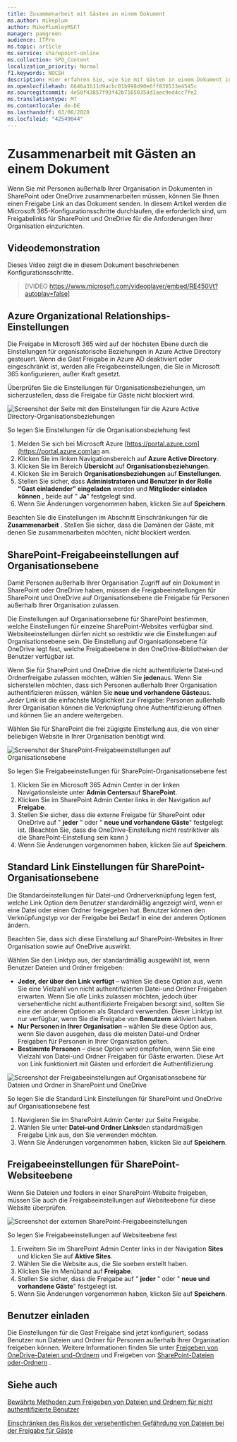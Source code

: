 ```yaml
---
title: Zusammenarbeit mit Gästen an einem Dokument
ms.author: mikeplum
author: MikePlumleyMSFT
manager: pamgreen
audience: ITPro
ms.topic: article
ms.service: sharepoint-online
ms.collection: SPO_Content
localization_priority: Normal
f1.keywords: NOCSH
description: Hier erfahren Sie, wie Sie mit Gästen in einem Dokument in SharePoint und OneDrive zusammenarbeiten.
ms.openlocfilehash: 6646a3b11d9acbc01b998d90e6ff836533e4545c
ms.sourcegitcommit: 4e50f43857f93f42b71650354d1aec9ed4cc7fe2
ms.translationtype: MT
ms.contentlocale: de-DE
ms.lasthandoff: 03/06/2020
ms.locfileid: "42549044"
---
```

# <a name="collaborate-with-guests-on-a-document"></a>Zusammenarbeit mit Gästen an einem Dokument

Wenn Sie mit Personen außerhalb Ihrer Organisation in Dokumenten in SharePoint oder OneDrive zusammenarbeiten müssen, können Sie Ihnen einen Freigabe Link an das Dokument senden. In diesem Artikel werden die Microsoft 365-Konfigurationsschritte durchlaufen, die erforderlich sind, um Freigabelinks für SharePoint und OneDrive für die Anforderungen Ihrer Organisation einzurichten.

## <a name="video-demonstration"></a>Videodemonstration

Dieses Video zeigt die in diesem Dokument beschriebenen Konfigurationsschritte.</br>

> [!VIDEO https://www.microsoft.com/videoplayer/embed/RE450Vt?autoplay=false]

## <a name="azure-organizational-relationships-settings"></a>Azure Organizational Relationships-Einstellungen

Die Freigabe in Microsoft 365 wird auf der höchsten Ebene durch die Einstellungen für organisatorische Beziehungen in Azure Active Directory gesteuert. Wenn die Gast Freigabe in Azure AD deaktiviert oder eingeschränkt ist, werden alle Freigabeeinstellungen, die Sie in Microsoft 365 konfigurieren, außer Kraft gesetzt.

Überprüfen Sie die Einstellungen für Organisationsbeziehungen, um sicherzustellen, dass die Freigabe für Gäste nicht blockiert wird.

![Screenshot der Seite mit den Einstellungen für die Azure Active Directory-Organisationsbeziehungen](media/azure-ad-organizational-relationships-settings.png)

So legen Sie Einstellungen für die Organisationsbeziehung fest

1. Melden Sie sich bei Microsoft Azure [https://portal.azure.com](https://portal.azure.com)an an.
2. Klicken Sie im linken Navigationsbereich auf **Azure Active Directory**.
3. Klicken Sie im Bereich **Übersicht** auf **Organisationsbeziehungen**.
4. Klicken Sie im Bereich **Organisationsbeziehungen** auf **Einstellungen**.
5. Stellen Sie sicher, dass **Administratoren und Benutzer in der Rolle "Gast einladender" eingeladen** werden und **Mitglieder einladen können** , beide auf " **Ja**" festgelegt sind.
6. Wenn Sie Änderungen vorgenommen haben, klicken Sie auf **Speichern**.

Beachten Sie die Einstellungen im Abschnitt Einschränkungen für die **Zusammenarbeit** . Stellen Sie sicher, dass die Domänen der Gäste, mit denen Sie zusammenarbeiten möchten, nicht blockiert werden.

## <a name="sharepoint-organization-level-sharing-settings"></a>SharePoint-Freigabeeinstellungen auf Organisationsebene

Damit Personen außerhalb Ihrer Organisation Zugriff auf ein Dokument in SharePoint oder OneDrive haben, müssen die Freigabeeinstellungen für SharePoint und OneDrive auf Organisationsebene die Freigabe für Personen außerhalb Ihrer Organisation zulassen.

Die Einstellungen auf Organisationsebene für SharePoint bestimmen, welche Einstellungen für einzelne SharePoint-Websites verfügbar sind. Websiteeinstellungen dürfen nicht so restriktiv wie die Einstellungen auf Organisationsebene sein. Die Einstellung auf Organisationsebene für OneDrive legt fest, welche Freigabeebene in den OneDrive-Bibliotheken der Benutzer verfügbar ist.

Wenn Sie für SharePoint und OneDrive die nicht authentifizierte Datei-und Ordnerfreigabe zulassen möchten, wählen Sie **jeden**aus. Wenn Sie sicherstellen möchten, dass sich Personen außerhalb Ihrer Organisation authentifizieren müssen, wählen Sie **neue und vorhandene Gäste**aus. *Jeder* Link ist die einfachste Möglichkeit zur Freigabe: Personen außerhalb Ihrer Organisation können die Verknüpfung ohne Authentifizierung öffnen und können Sie an andere weitergeben.

Wählen Sie für SharePoint die frei zügigste Einstellung aus, die von einer beliebigen Website in Ihrer Organisation benötigt wird.

![Screenshot der SharePoint-Freigabeeinstellungen auf Organisationsebene](media/sharepoint-organization-external-sharing-controls.png)


So legen Sie Freigabeeinstellungen für SharePoint-Organisationsebene fest

1. Klicken Sie im Microsoft 365 Admin Center in der linken Navigationsleiste unter **Admin Centers**auf **SharePoint**.
2. Klicken Sie im SharePoint Admin Center links in der Navigation auf **Freigabe**.
3. Stellen Sie sicher, dass die externe Freigabe für SharePoint oder OneDrive auf " **jeder** " oder " **neue und vorhandene Gäste**" festgelegt ist. (Beachten Sie, dass die OneDrive-Einstellung nicht restriktiver als die SharePoint-Einstellung sein kann.)
4. Wenn Sie Änderungen vorgenommen haben, klicken Sie auf **Speichern**.

## <a name="sharepoint-organization-level-default-link-settings"></a>Standard Link Einstellungen für SharePoint-Organisationsebene

Die Standardeinstellungen für Datei-und Ordnerverknüpfung legen fest, welche Link Option dem Benutzer standardmäßig angezeigt wird, wenn er eine Datei oder einen Ordner freigegeben hat. Benutzer können den Verknüpfungstyp vor der Freigabe bei Bedarf in eine der anderen Optionen ändern.

Beachten Sie, dass sich diese Einstellung auf SharePoint-Websites in Ihrer Organisation sowie auf OneDrive auswirkt.

Wählen Sie den Linktyp aus, der standardmäßig ausgewählt ist, wenn Benutzer Dateien und Ordner freigeben:

- **Jeder, der über den Link verfügt** – wählen Sie diese Option aus, wenn Sie eine Vielzahl von nicht authentifizierten Datei-und Ordner Freigaben erwarten. Wenn Sie *alle* Links zulassen möchten, jedoch über versehentliche nicht authentifizierte Freigaben besorgt sind, sollten Sie eine der anderen Optionen als Standard verwenden. Dieser Linktyp ist nur verfügbar, wenn Sie die Freigabe von **Benutzern** aktiviert haben.
- **Nur Personen in Ihrer Organisation** – wählen Sie diese Option aus, wenn Sie davon ausgehen, dass die meisten Datei-und Ordner Freigaben für Personen in Ihrer Organisation gelten.
- **Bestimmte Personen** – diese Option wird empfohlen, wenn Sie eine Vielzahl von Datei-und Ordner Freigaben für Gäste erwarten. Diese Art von Link funktioniert mit Gästen und erfordert die Authentifizierung.
 
![Screenshot der Freigabeeinstellungen auf Organisationsebene für Dateien und Ordner in SharePoint und OneDrive](media/sharepoint-organization-files-folders-sharing-settings.png)


So legen Sie die Standard Link Einstellungen für SharePoint und OneDrive auf Organisationsebene fest

1. Navigieren Sie im SharePoint Admin Center zur Seite Freigabe.
2. Wählen Sie unter **Datei-und Ordner Links**den standardmäßigen Freigabe Link aus, den Sie verwenden möchten.
3. Wenn Sie Änderungen vorgenommen haben, klicken Sie auf **Speichern**.

## <a name="sharepoint-site-level-sharing-settings"></a>Freigabeeinstellungen für SharePoint-Websiteebene

Wenn Sie Dateien und fodlers in einer SharePoint-Website freigeben, müssen Sie auch die Freigabeeinstellungen auf Websiteebene für diese Website überprüfen.

![Screenshot der externen SharePoint-Freigabeeinstellungen](media/sharepoint-site-external-sharing-settings.png)

So legen Sie Freigabeeinstellungen auf Websiteebene fest
1. Erweitern Sie im SharePoint Admin Center links in der Navigation **Sites** und klicken Sie auf **Aktive Sites**.
2. Wählen Sie die Website aus, die Sie soeben erstellt haben.
3. Klicken Sie im Menüband auf **Freigabe**. 
4. Stellen Sie sicher, dass die Freigabe auf " **jeder** " oder " **neue und vorhandene Gäste**" festgelegt ist.
5. Wenn Sie Änderungen vorgenommen haben, klicken Sie auf **Speichern**.

## <a name="invite-users"></a>Benutzer einladen

Die Einstellungen für die Gast Freigabe sind jetzt konfiguriert, sodass Benutzer nun Dateien und Ordner für Personen außerhalb Ihrer Organisation freigeben können. Weitere Informationen finden Sie unter [Freigeben von OneDrive-Dateien und-Ordnern](https://support.office.com/article/9fcc2f7d-de0c-4cec-93b0-a82024800c07) und Freigeben von [SharePoint-Dateien oder-Ordnern](https://support.office.com/article/1fe37332-0f9a-4719-970e-d2578da4941c) .

## <a name="see-also"></a>Siehe auch

[Bewährte Methoden zum Freigeben von Dateien und Ordnern für nicht authentifizierte Benutzer](best-practices-anonymous-sharing.md)

[Einschränken des Risikos der versehentlichen Gefährdung von Dateien bei der Freigabe für Gäste](sharing-limit-accidental-exposure.md)